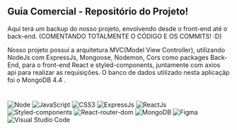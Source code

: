 ## Guia Comercial - Repositório do Projeto!

Aqui terá um backup do nosso projeto, envolvendo desde o front-end até o back-end. (COMENTANDO TOTALMENTE O CÓDIGO E OS COMMITS! :D)

Nosso projeto possuí a arquitetura MVC(Model View Controller), utilizando NodeJs com ExpressJs, Mongoose, Nodemon, Cors como packages Back-End, para o front-end React e styled-components, juntamente com axios api para realizar as requisições. O banco de dados utilizado nesta aplicaçãp foi o MongoDB 4.4 .

#

![Node](https://img.shields.io/badge/Node.js-43853D?style=for-the-badge&logo=node.js&logoColor=white) ![JavaScript](https://img.shields.io/badge/JavaScript-323330?style=for-the-badge&logo=javascript&logoColor=F7DF1E) ![CSS3](https://img.shields.io/badge/CSS3-1572B6?style=for-the-badge&logo=css3&logoColor=white) ![ExpressJs](	https://img.shields.io/badge/Express.js-404D59?style=for-the-badge) ![ReactJs](https://img.shields.io/badge/React-20232A?style=for-the-badge&logo=react&logoColor=61DAFB) ![Styled-components](https://img.shields.io/badge/styled--components-DB7093?style=for-the-badge&logo=styled-components&logoColor=white) ![React-router-dom](https://img.shields.io/badge/React_Router-CA4245?style=for-the-badge&logo=react-router&logoColor=white) ![MongoDB](https://img.shields.io/badge/MongoDB-4EA94B?style=for-the-badge&logo=mongodb&logoColor=white) ![Figma](https://img.shields.io/badge/Figma-F24E1E?style=for-the-badge&logo=figma&logoColor=white) ![Visual Studio Code](https://img.shields.io/badge/Visual_Studio_Code-0078D4?style=for-the-badge&logo=visual%20studio%20code&logoColor=white)
